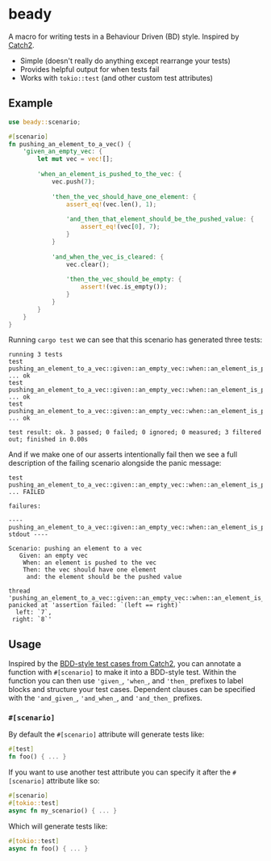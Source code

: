 # beady

A macro for writing tests in a Behaviour Driven (BD) style. Inspired by [Catch2](https://github.com/catchorg/Catch2/blob/devel/docs/test-cases-and-sections.md#bdd-style-test-cases).

- Simple (doesn't really do anything except rearrange your tests)
- Provides helpful output for when tests fail
- Works with `tokio::test` (and other custom test attributes)

## Example

```rust
use beady::scenario;

#[scenario]
fn pushing_an_element_to_a_vec() {
    'given_an_empty_vec: {
        let mut vec = vec![];
        
        'when_an_element_is_pushed_to_the_vec: {
            vec.push(7);
            
            'then_the_vec_should_have_one_element: {
                assert_eq!(vec.len(), 1);
                
                'and_then_that_element_should_be_the_pushed_value: {
                    assert_eq!(vec[0], 7);
                }
            }
            
            'and_when_the_vec_is_cleared: {
                vec.clear();
                
                'then_the_vec_should_be_empty: {
                    assert!(vec.is_empty());
                }
            }
        }
    }
}
```

Running `cargo test` we can see that this scenario has generated three tests:

```shell
running 3 tests
test pushing_an_element_to_a_vec::given::an_empty_vec::when::an_element_is_pushed_to_the_vec::then::the_vec_should_have_one_element::and::the_element_should_be_the_pushed_value ... ok
test pushing_an_element_to_a_vec::given::an_empty_vec::when::an_element_is_pushed_to_the_vec::and::the_vec_is_cleared::then::the_vec_should_be_empty ... ok
test pushing_an_element_to_a_vec::given::an_empty_vec::when::an_element_is_pushed_to_the_vec::then::the_vec_should_have_one_element ... ok

test result: ok. 3 passed; 0 failed; 0 ignored; 0 measured; 3 filtered out; finished in 0.00s
```

And if we make one of our asserts intentionally fail then we see a full description of the failing scenario alongside the panic message:

```shell
test pushing_an_element_to_a_vec::given::an_empty_vec::when::an_element_is_pushed_to_the_vec::then::the_vec_should_have_one_element::and::the_element_should_be_the_pushed_value ... FAILED

failures:

---- pushing_an_element_to_a_vec::given::an_empty_vec::when::an_element_is_pushed_to_the_vec::then::the_vec_should_have_one_element::and::the_element_should_be_the_pushed_value stdout ----

Scenario: pushing an element to a vec
   Given: an empty vec
    When: an element is pushed to the vec
    Then: the vec should have one element
     and: the element should be the pushed value

thread 'pushing_an_element_to_a_vec::given::an_empty_vec::when::an_element_is_pushed_to_the_vec::then::the_vec_should_have_one_element::and::the_element_should_be_the_pushed_value' panicked at 'assertion failed: `(left == right)`
  left: `7`,
 right: `8`'
```


## Usage

Inspired by the [BDD-style test cases from Catch2](https://github.com/catchorg/Catch2/blob/devel/docs/test-cases-and-sections.md#bdd-style-test-cases), you can annotate a function with `#[scenario]` to make it into a BDD-style test. Within the function you can then use `'given_`, `'when_`, and `'then_` prefixes to label blocks and structure your test cases. Dependent clauses can be specified with the `'and_given_`, `'and_when_`, and `'and_then_` prefixes.

### `#[scenario]`

By default the `#[scenario]` attribute will generate tests like:

```rust
#[test]
fn foo() { ... }
```

If you want to use another test attribute you can specify it after the `#[scenario]` attribute like so:

```rust
#[scenario]
#[tokio::test]
async fn my_scenario() { ... }
```

Which will generate tests like:

```rust
#[tokio::test]
async fn foo() { ... }
```
